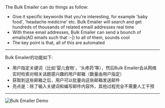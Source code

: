 The Bulk Emailer can do things as follow:   
* Give it specific keywords that you're interesting, for example 'baby food', 'headache medicine' etc. Bulk Emailer will search
 and get hundreds of thousands of related emaill addresses real time    
* With these email addresses, Bulk Emailer can send a bounch of emails(AD emails such that :-|) to all of them, sounds cool   
* The key point is that, all of this are automated   

_____   
Bulk Emailer的功能如下:
* 用户指定关键词（比如'婴儿食物'，'头疼药'等），然后Bulk Emailer会从网络实时检索对相关话题感兴趣的用户邮箱（数量由用户指定）
* 获取到这些邮箱之后，用户可以批量向这些邮箱发送邮件
* 亮点是：除了输入关键词和编写邮件内容外，其他过程完全不需要人工干预

____
![Bulk Emailer Demo](http://zuojie.github.io/demo/bulk_emailer.png "Bulk Emailer Demo")
